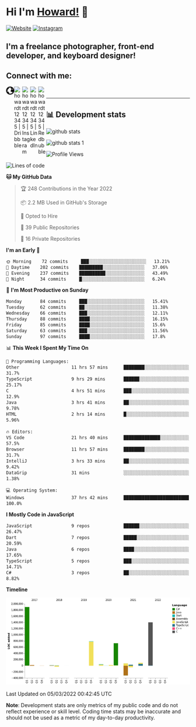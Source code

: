 # Hi I'm [Howard!][website] 👋

[![Website](https://img.shields.io/website?label=howardt12345.com&style=for-the-badge&url=https%3A%2F%2Fhowardt12345.com)](https://howardt12345.com)
[![Instagram](https://img.shields.io/badge/instagram-%23E4405F.svg?&style=for-the-badge&logo=instagram&logoColor=white)](https://instagram.com/howardt12345)

I'm a freelance photographer, front-end developer, and keyboard designer!
---

## Connect with me:

[<img align="left" alt="howardt12345.com" width="22px" src="https://raw.githubusercontent.com/iconic/open-iconic/master/svg/globe.svg" />][website]
[<img align="left" alt="howardt12345 | Dribbble" width="22px" src="https://cdn.jsdelivr.net/npm/simple-icons@v3/icons/dribbble.svg" />][dribbble]
[<img align="left" alt="howardt12345 | Instagram" width="22px" src="https://cdn.jsdelivr.net/npm/simple-icons@v3/icons/instagram.svg" />][instagram]
[<img align="left" alt="howardt12345 | LinkedIn" width="22px" src="https://cdn.jsdelivr.net/npm/simple-icons@v3/icons/linkedin.svg" />][linkedin]
[<img align="left" alt="howardt12345 | Redbubble" width="22px" src="https://cdn.jsdelivr.net/npm/simple-icons@v3/icons/redbubble.svg" />][redbubble]

<br />

---

## 📊 Development stats

![github stats](https://github-readme-stats.vercel.app/api?username=howardt12345&show_icons=true&hide_border=true&theme=dark&hide=contribs,issues)

![github stats 1](https://github-readme-stats.vercel.app/api/top-langs?username=howardt12345&langs_count=8&show_icons=true&hide_border=true&theme=dark&layout=compact)

<!--START_SECTION:waka-->
![Profile Views](http://img.shields.io/badge/Profile%20Views-89-blue)

![Lines of code](https://img.shields.io/badge/From%20Hello%20World%20I%27ve%20Written-5%20Million%20lines%20of%20code-blue)

**🐱 My GitHub Data** 

> 🏆 248 Contributions in the Year 2022
 > 
> 📦 2.2 MB Used in GitHub's Storage 
 > 
> 💼 Opted to Hire
 > 
> 📜 39 Public Repositories 
 > 
> 🔑 16 Private Repositories  
 > 
**I'm an Early 🐤** 

```text
🌞 Morning    72 commits     ███░░░░░░░░░░░░░░░░░░░░░░   13.21% 
🌆 Daytime    202 commits    █████████░░░░░░░░░░░░░░░░   37.06% 
🌃 Evening    237 commits    ██████████░░░░░░░░░░░░░░░   43.49% 
🌙 Night      34 commits     █░░░░░░░░░░░░░░░░░░░░░░░░   6.24%

```
📅 **I'm Most Productive on Sunday** 

```text
Monday       84 commits     ███░░░░░░░░░░░░░░░░░░░░░░   15.41% 
Tuesday      62 commits     ██░░░░░░░░░░░░░░░░░░░░░░░   11.38% 
Wednesday    66 commits     ███░░░░░░░░░░░░░░░░░░░░░░   12.11% 
Thursday     88 commits     ████░░░░░░░░░░░░░░░░░░░░░   16.15% 
Friday       85 commits     ████░░░░░░░░░░░░░░░░░░░░░   15.6% 
Saturday     63 commits     ███░░░░░░░░░░░░░░░░░░░░░░   11.56% 
Sunday       97 commits     ████░░░░░░░░░░░░░░░░░░░░░   17.8%

```


📊 **This Week I Spent My Time On** 

```text
💬 Programming Languages: 
Other                    11 hrs 57 mins      ████████░░░░░░░░░░░░░░░░░   31.7% 
TypeScript               9 hrs 29 mins       ██████░░░░░░░░░░░░░░░░░░░   25.17% 
C                        4 hrs 51 mins       ███░░░░░░░░░░░░░░░░░░░░░░   12.9% 
Java                     3 hrs 41 mins       ██░░░░░░░░░░░░░░░░░░░░░░░   9.78% 
HTML                     2 hrs 14 mins       █░░░░░░░░░░░░░░░░░░░░░░░░   5.96%

🔥 Editors: 
VS Code                  21 hrs 40 mins      ██████████████░░░░░░░░░░░   57.5% 
Browser                  11 hrs 57 mins      ████████░░░░░░░░░░░░░░░░░   31.7% 
IntelliJ                 3 hrs 33 mins       ██░░░░░░░░░░░░░░░░░░░░░░░   9.42% 
DataGrip                 31 mins             ░░░░░░░░░░░░░░░░░░░░░░░░░   1.38%

💻 Operating System: 
Windows                  37 hrs 42 mins      █████████████████████████   100.0%

```

**I Mostly Code in JavaScript** 

```text
JavaScript               9 repos             ██████░░░░░░░░░░░░░░░░░░░   26.47% 
Dart                     7 repos             █████░░░░░░░░░░░░░░░░░░░░   20.59% 
Java                     6 repos             ████░░░░░░░░░░░░░░░░░░░░░   17.65% 
TypeScript               5 repos             ███░░░░░░░░░░░░░░░░░░░░░░   14.71% 
C#                       3 repos             ██░░░░░░░░░░░░░░░░░░░░░░░   8.82%

```


**Timeline**

![Chart not found](https://raw.githubusercontent.com/howardt12345/howardt12345/master/charts/bar_graph.png) 


 Last Updated on 05/03/2022 00:42:45 UTC
<!--END_SECTION:waka-->

**Note**: Development stats are only metrics of my public code and do not reflect experience or skill level. Coding time stats may be inaccurate and should not be used as a metric of my day-to-day productivity.

[website]: https://howardt12345.com
[dribbble]: https://dribbble.com/howardt12345
[instagram]: https://instagram.com/howardt12345
[linkedin]: https://linkedin.com/in/howardt12345
[redbubble]: https://www.redbubble.com/people/howardt12345/
